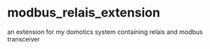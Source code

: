 # modbus_relais_extension
an extension for my domotics system containing relais  and modbus transceiver
